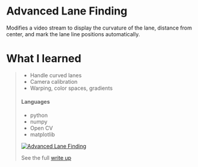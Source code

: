 # Advanced Lane Finding

Modifies a video stream to display the curvature of the lane, distance from center, and mark the lane line
positions automatically.


# What I learned
> * Handle curved lanes
> * Camera calibration
> * Warping, color spaces, gradients
> 
> #### Languages
> *  python
>   * numpy
>   * Open CV
>   * matplotlib
> 
> [![Advanced Lane Finding](http://img.youtube.com/vi/37lNFBmEjBU/0.jpg)](https://www.youtube.com/watch?v=37lNFBmEjBU "Advanced Lane Finding")  
>
> See the full [write up](WriteUp.ipynb)